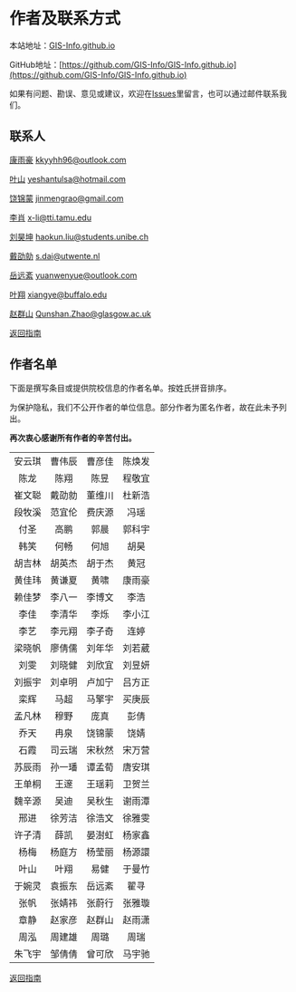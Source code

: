 # 作者及联系方式

本站地址：[GIS-Info.github.io](https://gis-info.github.io/)

GitHub地址：[https://github.com/GIS-Info/GIS-Info.github.io](https://github.com/GIS-Info/GIS-Info.github.io)

如果有问题、勘误、意见或建议，欢迎在[Issues](https://github.com/GIS-Info/GIS-Info.github.io/issues)里留言，也可以通过邮件联系我们。

## 联系人
[康雨豪](https://www.kkyyhh96.site)  [kkyyhh96@outlook.com](mailto:kkyyhh96@outlook.com)

[叶山](https://www.ye-shan.com/) [yeshantulsa@hotmail.com](mailto:yeshantulsa@hotmail.com)

[饶锦蒙](http://www.jinmengrao.com) [jinmengrao@gmail.com](mailto:jinmengrao@gmail.com)

[李肖](https://sites.google.com/tamu.edu/xiaoli/home) [x-li@tti.tamu.edu](mailto:x-li@tti.tamu.edu)

[刘昊坤](https://github.com/EugeneGIS)  [haokun.liu@students.unibe.ch](mailto:haokun.liu@students.unibe.ch)

[戴劭勍](http://gisersqdai.top/mycv/)  [s.dai@utwente.nl](mailto:s.dai@utwente.nl)

[岳远紊](https://github.com/ywyue) [yuanwenyue@outlook.com](mailto:yuanwenyue@outlook.com)

[叶翔](www.linkedin.com/in/spatialyexiang)  [xiangye@buffalo.edu](mailto:xiangye@buffalo.edu)

[赵群山](https://www.gla.ac.uk/schools/socialpolitical/staff/qunshanzhao/)  [Qunshan.Zhao@glasgow.ac.uk](mailto:Qunshan.Zhao@glasgow.ac.uk)

[返回指南](https://gis-info.github.io/)

## 作者名单

下面是撰写条目或提供院校信息的作者名单。按姓氏拼音排序。

为保护隐私，我们不公开作者的单位信息。部分作者为匿名作者，故在此未予列出。

**再次衷心感谢所有作者的辛苦付出。**

|||||
|:-----------:|:----------:|:------:|:------:|
安云琪|曹伟辰|曹彦佳|陈焕发
陈龙|陈翔|陈昱|程敬宜
崔文聪|戴劭勍|董维川|杜新浩
段牧溪|范宜伦|费庆源|冯瑶
付圣|高鹏|郭晨|郭科宇
韩笑|何畅|何旭|胡昊
胡吉林|胡英杰|胡于杰|黄冠
黄佳玮|黄谦夏|黄啸|康雨豪
赖佳梦|李八一|李博文|李浩
李佳|李清华|李烁|李小江
李艺|李元翔|李子奇|连婷|
梁晓帆|廖倩儒|刘年华|刘若葳|
刘雯|刘晓健|刘欣宜|刘昱妍|
刘振宇|刘卓明|卢加宁|吕方正|
栾辉|马超|马擎宇|买庚辰|
孟凡林|穆野|庞真|彭倩|
乔天|冉泉|饶锦蒙|饶婧|
石霞|司云瑞|宋秋然|宋万营|
苏辰雨|孙一璠|谭孟荀|唐安琪|
王单桐|王邃|王瑶莉|卫贺兰|
魏辛源|吴迪|吴秋生|谢雨潭|
邢进|徐芳洁|徐浩文|徐雅雯|
许子清|薛凯|晏澍虹|杨家鑫|
杨梅|杨庭方|杨莹丽|杨源譞|
叶山|叶翔|易健|于曼竹|
于婉灵|袁振东|岳远紊|翟寻|
张帆|张婧祎|张蔚行|张雅璇|
章静|赵家彦|赵群山|赵雨潇|
周泓|周建雄|周璐|周瑞|
朱飞宇|邹倩倩|曾可欣|马宇驰|


[返回指南](https://gis-info.github.io/)
